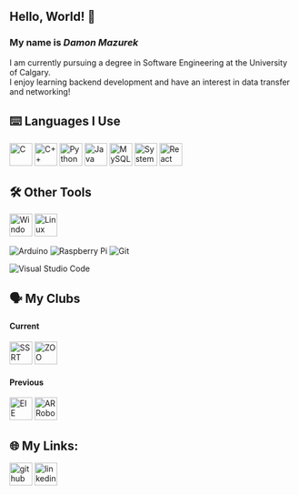 ## Hello, World! 👋
### My name is ***Damon Mazurek***

I am currently pursuing a degree in Software Engineering at the University of Calgary. <br />
I enjoy learning backend development and have an interest in data transfer and networking! <br />

## ⌨️ Languages I Use
[<img src='https://img.shields.io/badge/c-%2300599C.svg?style=for-the-badge&logo=c&logoColor=white' alt='C' height='40'>](https://en.cppreference.com/w/c)
[<img src='https://img.shields.io/badge/c++-%2300599C.svg?style=for-the-badge&logo=c%2B%2B&logoColor=white' alt='C++' height='40'>](https://en.cppreference.com/w/)
[<img src='https://img.shields.io/badge/python-3670A0?style=for-the-badge&logo=python&logoColor=white' alt='Python' height='40'>](https://www.python.org/)
[<img src='https://img.shields.io/badge/Java-ED8B00?style=for-the-badge&logo=java&logoColor=white' alt='Java' height='40'>](https://docs.oracle.com/en/java/)
[<img src='https://img.shields.io/badge/MySQL-005C84?style=for-the-badge&logo=mysql&logoColor=white' alt='MySQL' height='40'>](https://dev.mysql.com/doc/)
[<img src='https://img.shields.io/badge/SystemVerilog-FFB71B?style=for-the-badge&logo=verilog&logoColor=white' alt='SystemVerilog' height='40'>](https://en.wikipedia.org/wiki/SystemVerilog)
[<img src='https://img.shields.io/badge/React-20232A?style=for-the-badge&logo=react&logoColor=61DAFB' alt='React' height='40'>](https://react.dev/)


## 🛠️ Other Tools
[<img src='https://img.shields.io/badge/Windows-0078D6?style=for-the-badge&logo=windows&logoColor=white' alt='Windows' height='40'>](https://www.microsoft.com/windows)
[<img src='https://img.shields.io/badge/Linux-FCC624?style=for-the-badge&logo=linux&logoColor=black' alt='Linux' height='40'>](https://www.kernel.org/)

![Arduino](https://img.shields.io/badge/-Arduino-00979D?style=for-the-badge&logo=Arduino&logoColor=white)
![Raspberry Pi](https://img.shields.io/badge/Raspberry%20Pi-A22846?style=for-the-badge&logo=Raspberry%20Pi&logoColor=white)
![Git](https://img.shields.io/badge/git-%23F05033.svg?style=for-the-badge&logo=git&logoColor=white)

![Visual Studio Code](https://img.shields.io/badge/Visual%20Studio%20Code-0078d7.svg?style=for-the-badge&logo=visual-studio-code&logoColor=white)


## 🗣️ My Clubs
#### Current
[<img src='https://essucalgary.com/images/teams/ssrt/ssrt.png' alt='SSRT' height='40'>](https://ucalgaryrover.weebly.com/)
[<img src='https://avatars.githubusercontent.com/u/26998356?s=64&v=4' alt='ZOO' height='40'>](https://zooengg.ca/)

#### Previous
[<img src='https://embeddedinembedded.com/wp-content/uploads/2023/08/cropped-EIE-White-Logo-Hi-Res.png' alt='EIE' height='40'>](https://embeddedinembedded.com/)
<img src='https://media.licdn.com/dms/image/v2/D560BAQEn7PgSUA9rfw/company-logo_100_100/company-logo_100_100/0/1693164117015/ac_robotics_logo?e=1738800000&v=beta&t=KIk_9bUK-6YEXUFi4C-hlYfrdZxu_NGJdx08FpmdxhQ' alt='AR Robotics' height='40'>


## 🌐 My Links:
[<img src='https://img.shields.io/badge/GitHub-100000?style=for-the-badge&logo=github&logoColor=white' alt='github' height='40'>](https://github.com/damonmaz)
[<img src='https://img.shields.io/badge/LinkedIn-0077B5?style=for-the-badge&logo=linkedin&logoColor=white' alt='linkedin' height='40'>](https://ca.linkedin.com/in/damonmazurek)



<!--
damonmaz/damonmaz is a ✨ special ✨ repository because its `README.md` (this file) appears on your GitHub profile.
You can click the Preview link to take a look at your changes.
Here are some ideas to get you started:

- 🔭 I’m currently working on ...
- 🌱 I’m currently learning ...
- 👯 I’m looking to collaborate on ...
- 🤔 I’m looking for help with ...
- 💬 Ask me about ...
- 📫 How to reach me: ...
- 😄 Pronouns: ...
- ⚡ Fun fact: ...
-->
